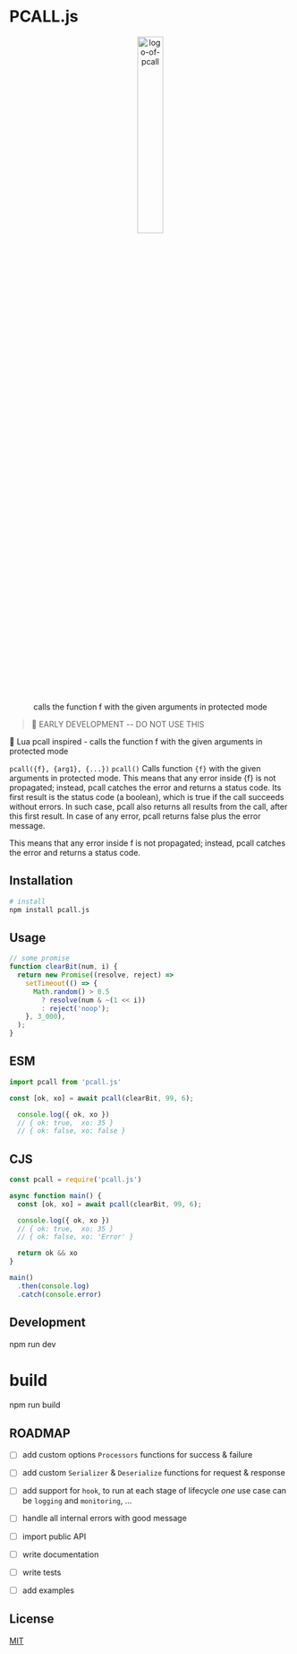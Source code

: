 PCALL.js
========

<div align=center>
    <img alt="logo-of-pcall" src="./.github/assetspcall.png" width="30%"><br><br>
    calls the function f with the given arguments in protected mode
</div>


> 🚧 EARLY DEVELOPMENT -- DO NOT USE THIS


🚧 Lua pcall inspired - calls the function f with the given arguments in protected mode

`pcall({f}, {arg1}, {...})` `pcall()` Calls function `{f}` with the given arguments in protected mode.
This means that any error inside {f} is not propagated; instead, pcall catches the error and returns a status code.
Its first result is the status code (a boolean), which is true if the call succeeds without errors.
In such case, pcall also returns all results from the call, after this first result.
In case of any error, pcall returns false plus the error message.

This means that any error inside f is not propagated; instead, pcall catches the error and returns a status code.


Installation
------------

```bash
# install
npm install pcall.js
```

Usage
-----

```javascript
// some promise
function clearBit(num, i) {
  return new Promise((resolve, reject) =>
    setTimeout(() => {
      Math.random() > 0.5
        ? resolve(num & ~(1 << i))
        : reject('noop');
    }, 3_000),
  );
}
```

ESM
---

```javascript
import pcall from 'pcall.js'

const [ok, xo] = await pcall(clearBit, 99, 6);

  console.log({ ok, xo })
  // { ok: true,  xo: 35 }
  // { ok: false, xo: false }
```

CJS
---
```javascript
const pcall = require('pcall.js')

async function main() {
  const [ok, xo] = await pcall(clearBit, 99, 6);

  console.log({ ok, xo })
  // { ok: true,  xo: 35 }
  // { ok: false, xo: 'Error' }

  return ok && xo
}

main()
  .then(console.log)
  .catch(console.error)
```

Development
-----------

npm run dev

# build
npm run build

ROADMAP
-------
- [ ] add custom options `Processors` functions for success & failure
- [ ] add custom `Serializer` & `Deserialize` functions for request & response
- [ ] add support for `hook`, to run at each stage of lifecycle _one_ use case can be `logging` and `monitoring`, ...
- [ ] handle all internal errors with good message
- [ ] import public API
- [ ] write documentation
- [ ] write tests
- [ ] add examples


License
-------

[MIT](LICENSE)

